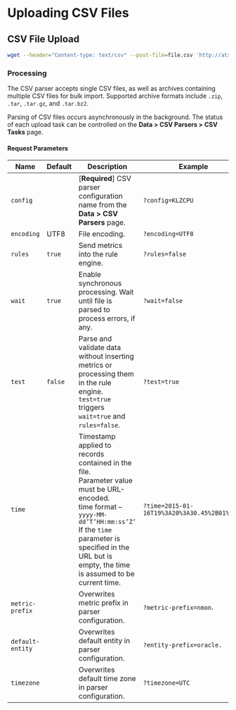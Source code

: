# Uploading CSV Files

## CSV File Upload

```sh
wget --header="Content-type: text/csv" --post-file=file.csv 'http://atsd_hostname:port/csv?config=${config_name}'
```

### Processing

The CSV parser accepts single CSV files, as well as archives containing multiple CSV files for bulk import. Supported archive formats include `.zip`, `.tar`, `.tar.gz`, and `.tar.bz2`.

Parsing of CSV files occurs asynchronously in the background. The status of each upload task can be controlled on the **Data > CSV Parsers > CSV Tasks** page.

#### Request Parameters

| Name | Default | Description | Example |
| --- | --- | --- | --- |
|  `config`  |  |  [**Required**] CSV parser configuration name from the **Data > CSV Parsers** page.  |  `?config=KLZCPU`  |
|  `encoding`  |  UTF8  |  File encoding.  |  `?encoding=UTF8`  |
|  `rules`  |  `true`  |  Send metrics into the rule engine.  |  `?rules=false`  |
|  `wait`  |  `true`  |  Enable synchronous processing. Wait until file is parsed to process errors, if any.  |  `?wait=false`  |
|  `test`  |  `false`  |  Parse and validate data without inserting metrics or processing them in the rule engine. `test=true` triggers `wait=true` and `rules=false`.  |  `?test=true`  |
|  `time`  |  |  Timestamp applied to records contained in the file.<br>Parameter value must be URL-encoded.<br>time format – `yyyy-MM-dd’T’HH:mm:ss’Z’`<br>If the `time` parameter is specified in the URL but is empty, the time is assumed to be current time.  |  `?time=2015-01-16T19%3A20%3A30.45%2B01%3A00`  |
|  `metric-prefix`  |  |  Overwrites metric prefix in parser configuration.  |  `?metric-prefix=nmon`.  |
|  `default-entity`  |  |  Overwrites default entity in parser configuration.  |  `?entity-prefix=oracle.`  |
|  `timezone`  |  |  Overwrites default time zone in parser configuration.  |  `?timezone=UTC`  |